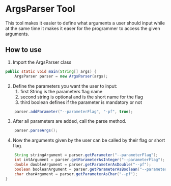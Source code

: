 # ArgsParser Tool
This tool makes it easier to define what arguments a user should input while at the same time it makes it easer for 
the programmer to access the given arguments.

## How to use
1. Import the ArgsParser class
```Java
public static void main(String[] args) {
    ArgsParser parser = new ArgsParser(args);
```
2. Define the parameters you want the user to input:
   1. first String is the parameters flag name
   2. second string is optional and is the short name for the flag
   3. third boolean defines if the parameter is mandatory or not
```Java
    parser.addParameter("--parameterFlag", "-pf", true);
```
3. After all parameters are added, call the parse method.
```Java
    parser.parseArgs();
```
4. Now the arguments given by the user can be called by their flag or short flag.
```Java
    String stringArgument = parser.getParameter("--parameterFlag");
    int intArgument = parser.getParameterAsInteger("--parameterFlag");
    double doubleArgument = parser.getParameterAsDouble("--pf");
    boolean booleanArgument = parser.getParameterAsBoolean("--parameterFlag");
    char charArgument = parser.getParameterAsChar("--pf");
}
```
